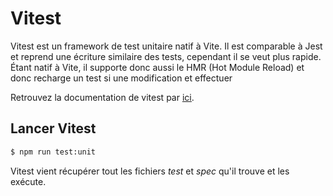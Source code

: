 # Vitest

Vitest est un framework de test unitaire natif à Vite. Il est comparable à Jest et reprend une écriture similaire des tests, cependant il se veut plus rapide.
Étant natif à Vite, il supporte donc aussi le HMR (Hot Module Reload) et donc recharge un test si une modification et effectuer

Retrouvez la documentation de vitest par [<ins>ici</ins>](https://vitest.dev).

## Lancer Vitest

```sh
$ npm run test:unit
```

Vitest vient récupérer tout les fichiers *test* et *spec* qu'il trouve et les exécute.